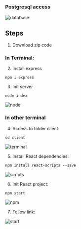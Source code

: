 ### Postgresql access

![database](https://user-images.githubusercontent.com/68760595/156799078-2df75d40-6eee-4a10-abc5-c42a5de392a7.PNG)


## Steps

1. Download zip code

### In Terminal:

2. Install express

`npm i express`

3. Init server

`node index`

![node](https://user-images.githubusercontent.com/68760595/156791580-55d9b7b8-0f0a-450b-9d51-637d84abfb45.PNG)

### In other terminal

4. Access to folder client:

`cd client`

![terminal](https://user-images.githubusercontent.com/68760595/156791909-5d0be66f-33bc-4503-8469-1a9304493947.PNG)

5. Install React dependencies:

`npm install react-scripts --save`

![scripts](https://user-images.githubusercontent.com/68760595/156793417-ddeb2d1c-c072-45d2-b5e2-9fecce6bcdc7.PNG)

6. Init React project:

`npm start`

![npm](https://user-images.githubusercontent.com/68760595/156797938-8ed9ad88-596b-405d-869a-10b9e5183592.PNG)

7. Follow link:

![start](https://user-images.githubusercontent.com/68760595/156797678-b6d9e108-ea7d-470a-ad4e-d1f90bed4f33.PNG)

